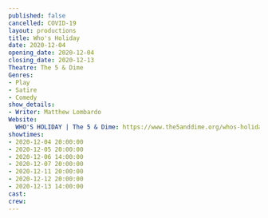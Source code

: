 ```yaml
---
published: false
cancelled: COVID-19
layout: productions
title: Who's Holiday
date: 2020-12-04
opening_date: 2020-12-04
closing_date: 2020-12-13
Theatre: The 5 & Dime
Genres: 
- Play
- Satire
- Comedy
show_details: 
- Writer: Matthew Lombardo
Website:
  WHO'S HOLIDAY | The 5 & Dime: https://www.the5anddime.org/whos-holiday
showtimes:
- 2020-12-04 20:00:00
- 2020-12-05 20:00:00
- 2020-12-06 14:00:00
- 2020-12-07 20:00:00
- 2020-12-11 20:00:00
- 2020-12-12 20:00:00
- 2020-12-13 14:00:00
cast:
crew:
---
```

